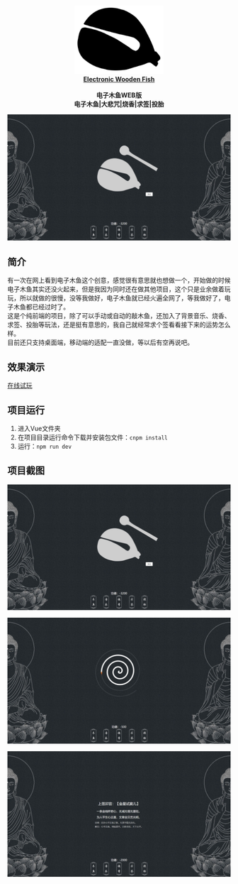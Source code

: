 <p align="center">
	<a href="https://github.com/xiwang-online/Electronic-Wooden-Fish">
		<img src="./img/logo.png" width="200px" alt="Wooden Fish" /><br />
		<b>Electronic Wooden Fish</b>
	</a><br />
	<br />
	<b>电子木鱼WEB版</b><br />
	<b>电子木鱼|大悲咒|烧香|求签|投胎</b>
</p>
<p align="center">
<img src="./img/1.jpg" alt="Wooden Fish" />
</p>


## 简介
有一次在网上看到电子木鱼这个创意，感觉很有意思就也想做一个，开始做的时候电子木鱼其实还没火起来，但是我因为同时还在做其他项目，这个只是业余做着玩玩，所以就做的很慢，没等我做好，电子木鱼就已经火遍全网了，等我做好了，电子木鱼都已经过时了。  
这是个纯前端的项目，除了可以手动或自动的敲木鱼，还加入了背景音乐、烧香、求签、投胎等玩法，还是挺有意思的，我自己就经常求个签看看接下来的运势怎么样。  
目前还只支持桌面端，移动端的适配一直没做，等以后有空再说吧。  


## 效果演示
[在线试玩](https://muyu.xiwang.online/#/)


## 项目运行
1. 进入Vue文件夹
2. 在项目目录运行命令下载并安装包文件：```cnpm install```
3. 运行：```npm run dev```

## 项目截图
<p align="center">
<img src="./img/1.jpg" alt="People Detection" />
</p>
<p align="center">
<img src="./img/2.jpg" alt="People Detection" />
</p>
<p align="center">
<img src="./img/3.jpg" alt="People Detection" />
</p>
